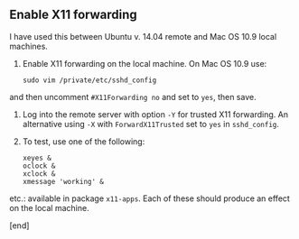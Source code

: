 ## Enable X11 forwarding

I have used this between Ubuntu v. 14.04 remote and Mac OS 10.9 local machines.

 1. Enable X11 forwarding on the local machine. On Mac OS 10.9 use:

        sudo vim /private/etc/sshd_config

   and then uncomment `#X11Forwarding no` and set to `yes`, then save.

 1. Log into the remote server with option `-Y` for trusted X11 forwarding. An alternative using `-X` with `ForwardX11Trusted` set to `yes` in `sshd_config`.

 1. To test, use one of the following:
 
        xeyes &
        oclock &
        xclock &
        xmessage 'working' &
 
   etc.: available in package `x11-apps`. Each of these should produce an effect on the local machine.

[end]